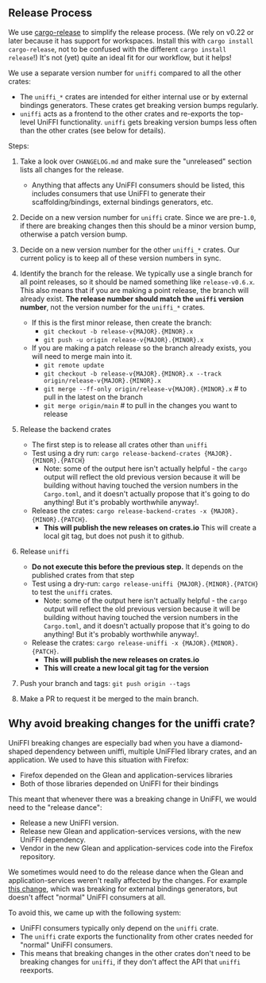 
## Release Process

We use [cargo-release](https://crates.io/crates/cargo-release) to simplify the release process.
(We rely on v0.22 or later because it has support for workspaces. Install this with
`cargo install cargo-release`, not to be confused with the different `cargo install release`!)
It's not (yet) quite an ideal fit for our workflow, but it helps!

We use a separate version number for `uniffi` compared to all the other crates:

  - The `uniffi_*` crates are intended for either internal use or by external bindings generators.
    These crates get breaking version bumps regularly.
  - `uniffi` acts as a frontend to the other crates and re-exports the top-level UniFFI
    functionality.  `uniffi` gets breaking version bumps less often than the other crates (see below
    for details).

Steps:

1. Take a look over `CHANGELOG.md` and make sure the "unreleased" section lists all changes for
   the release.
   * Anything that affects any UniFFI consumers should be listed, this includes consumers that
     use UniFFI to generate their scaffolding/bindings, external bindings generators, etc.

1. Decide on a new version number for `uniffi` crate.  Since we are pre-`1.0`, if there are breaking
   changes then this should be a minor version bump, otherwise a patch version bump.

1. Decide on a new version number for the other `uniffi_*` crates.  Our current
   policy is to keep all of these version numbers in sync.

1. Identify the branch for the release. We typically use a single branch for all point releases,
   so it should be named something like `release-v0.6.x`. This also means that if you are making a point release, the branch
   will already exist. **The release number should match the `uniffi` version number**, not the
   version number for the `uniffi_*` crates.

   * If this is the first minor release, then create the branch:
      * `git checkout -b release-v{MAJOR}.{MINOR}.x`
      * `git push -u origin release-v{MAJOR}.{MINOR}.x`
   * If you are making a patch release so the branch already exists, you will need to
     merge main into it.
      * `git remote update`
      * `git checkout -b release-v{MAJOR}.{MINOR}.x --track origin/release-v{MAJOR}.{MINOR}.x`
      * `git merge --ff-only origin/release-v{MAJOR}.{MINOR}.x` # to pull in the latest on the branch
      * `git merge origin/main` # to pull in the changes you want to release

1. Release the backend crates
   * The first step is to release all crates other than `uniffi`
   * Test using a dry run: `cargo release-backend-crates {MAJOR}.{MINOR}.{PATCH}`
       * Note: some of the output here isn't actually helpful - the `cargo` output will reflect the old
         previous version because it will be building without having touched the version numbers in the
         `Cargo.toml`, and it doesn't actually propose that it's going to do anything! But it's probably
         worthwhile anyway!.
   * Release the crates: `cargo release-backend-crates -x {MAJOR}.{MINOR}.{PATCH}`.
       * **This will publish the new releases on crates.io**
   This will create a local git tag, but does not push it to github.

1. Release `uniffi`
   * **Do not execute this before the previous step.**  It depends on the published crates from that step
   * Test using a dry-run: `cargo release-uniffi {MAJOR}.{MINOR}.{PATCH}` to test the `uniffi` crates.
       * Note: some of the output here isn't actually helpful - the `cargo` output will reflect the old
         previous version because it will be building without having touched the version numbers in the
         `Cargo.toml`, and it doesn't actually propose that it's going to do anything! But it's probably
         worthwhile anyway!.
   * Release the crates: `cargo release-uniffi -x {MAJOR}.{MINOR}.{PATCH}`.
       * **This will publish the new releases on crates.io**
       * **This will create a new local git tag for the version**

1. Push your branch and tags: `git push origin --tags`
1. Make a PR to request it be merged to the main branch.

## Why avoid breaking changes for the uniffi crate?

UniFFI breaking changes are especially bad when you have a diamond-shaped dependency between uniffi,
multiple UniFFIed library crates, and an application.  We used to have this situation with Firefox:

- Firefox depended on the Glean and application-services libraries
- Both of those libraries depended on UniFFI for their bindings

This meant that whenever there was a breaking change in UniFFI, we would need to the "release
dance":
 - Release a new UniFFI version.
 - Release new Glean and application-services versions, with the new UniFFI dependency.
 - Vendor in the new Glean and application-services code into the Firefox repository.

We sometimes would need to do the release dance when the Glean and application-services weren't
really affected by the changes.  For example [this change](
https://github.com/mozilla/uniffi-rs/commit/0bf18394a49856ce0705a7eae3cb1c0127d6ffb9), which was
breaking for external bindings generators, but doesn't affect "normal" UniFFI consumers at all.

To avoid this, we came up with the following system:
 - UniFFI consumers typically only depend on the `uniffi` crate.
 - The `uniffi` crate exports the functionality from other crates needed for "normal" UniFFI
   consumers.
 - This means that breaking changes in the other crates don't need to be breaking changes for
   `uniffi`, if they don't affect the API  that `uniffi` reexports.
